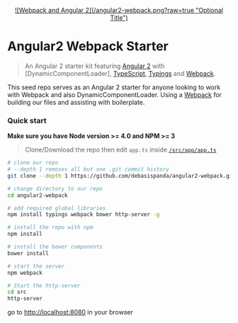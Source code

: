 <p style="text-align:center">
  <a href="#" target="_blank">
    ![Webpack and Angular 2](/angular2-webpack.png?raw=true "Optional Title")
  </a>
</p>

# Angular2 Webpack Starter


> An Angular 2 starter kit featuring [Angular 2](https://angular.io) with [DynamicComponentLoader], [TypeScript](http://www.typescriptlang.org/), [Typings](https://github.com/typings/typings) and [Webpack](http://webpack.github.io/).

This seed repo serves as an Angular 2 starter for anyone looking to work with Webpack and also DynamicComponentLoader. Using a [Webpack](http://webpack.github.io/) for building our files and assisting with boilerplate.

### Quick start
**Make sure you have Node version >= 4.0 and NPM >= 3**
> Clone/Download the repo then edit `app.ts` inside [`/src/app/app.ts`](/src/app/app.ts)

```bash
# clone our repo
# --depth 1 removes all but one .git commit history
git clone --depth 1 https://github.com/debasispanda/angular2-webpack.git

# change directory to our repo
cd angular2-webpack

# add required global libraries
npm install typings webpack bower http-server -g

# install the repo with npm
npm install

# install the bower components
bower install

# start the server
npm webpack

# Start the http-server
cd src
http-server

```
go to [http://localhost:8080](http://localhost:8080) in your browser

